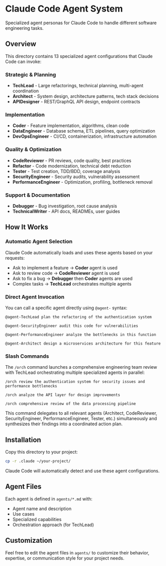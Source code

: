 # Claude Code Agent System

Specialized agent personas for Claude Code to handle different software engineering tasks.

## Overview

This directory contains 13 specialized agent configurations that Claude Code can invoke:

### Strategic & Planning
- **TechLead** - Large refactorings, technical planning, multi-agent coordination
- **Architect** - System design, architecture patterns, tech stack decisions
- **APIDesigner** - REST/GraphQL API design, endpoint contracts

### Implementation
- **Coder** - Feature implementation, algorithms, clean code
- **DataEngineer** - Database schema, ETL pipelines, query optimization
- **DevOpsEngineer** - CI/CD, containerization, infrastructure automation

### Quality & Optimization
- **CodeReviewer** - PR reviews, code quality, best practices
- **Refactor** - Code modernization, technical debt reduction
- **Tester** - Test creation, TDD/BDD, coverage analysis
- **SecurityEngineer** - Security audits, vulnerability assessment
- **PerformanceEngineer** - Optimization, profiling, bottleneck removal

### Support & Documentation
- **Debugger** - Bug investigation, root cause analysis
- **TechnicalWriter** - API docs, READMEs, user guides

## How It Works

### Automatic Agent Selection
Claude Code automatically loads and uses these agents based on your requests:

- Ask to implement a feature → **Coder** agent is used
- Ask to review code → **CodeReviewer** agent is used
- Ask to fix a bug → **Debugger** then **Coder** agents are used
- Complex tasks → **TechLead** orchestrates multiple agents

### Direct Agent Invocation
You can call a specific agent directly using `@agent-` syntax:

```
@agent-TechLead plan the refactoring of the authentication system

@agent-SecurityEngineer audit this code for vulnerabilities

@agent-PerformanceEngineer analyze the bottlenecks in this function

@agent-Architect design a microservices architecture for this feature
```

### Slash Commands

The `/orch` command launches a comprehensive engineering team review with TechLead orchestrating multiple specialized agents in parallel:

```
/orch review the authentication system for security issues and performance bottlenecks

/orch analyze the API layer for design improvements

/orch comprehensive review of the data processing pipeline
```

This command delegates to all relevant agents (Architect, CodeReviewer, SecurityEngineer, PerformanceEngineer, Tester, etc.) simultaneously and synthesizes their findings into a coordinated action plan.

## Installation

Copy this directory to your project:
```bash
cp -r .claude ~/your-project/
```

Claude Code will automatically detect and use these agent configurations.

## Agent Files

Each agent is defined in `agents/*.md` with:
- Agent name and description
- Use cases
- Specialized capabilities
- Orchestration approach (for TechLead)

## Customization

Feel free to edit the agent files in `agents/` to customize their behavior, expertise, or communication style for your project needs.
